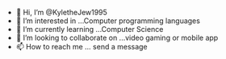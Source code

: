- 👋 Hi, I’m @KyletheJew1995
- 👀 I’m interested in ...Computer programming languages
- 🌱 I’m currently learning ...Computer Science
- 💞️ I’m looking to collaborate on ...video gaming or mobile app
- 📫 How to reach me ... send a message

<!---
KyletheJew1995/KyletheJew1995 is a ✨ special ✨ repository because its `README.md` (this file) appears on your GitHub profile.
You can click the Preview link to take a look at your changes.
--->
